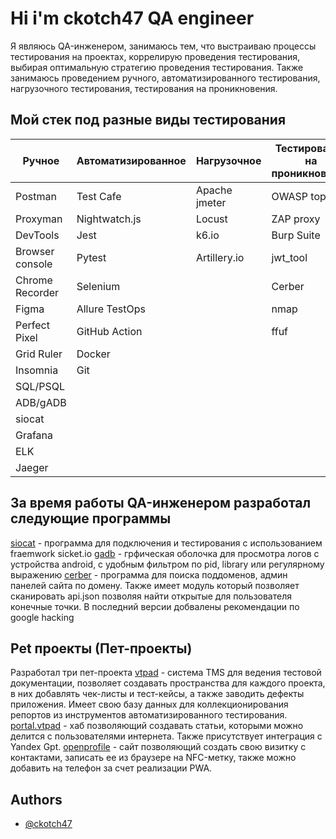 # Hi i'm ckotch47 QA engineer
Я являюсь QA-инженером, занимаюсь тем, что выстраиваю процессы тестирования на проектах, коррелирую проведения тестирования, выбирая оптимальную стратегию проведения тестирования.
Также занимаюсь проведением ручного, автоматизированного тестирования, нагрузочного тестирования, тестирования на проникновения.
## Мой стек под разные виды тестирования
|Ручное|Автоматизированное|Нагрузочное|Тестирование на проникновение|
|-------------|-------------|-------------|-------------|
| Postman | Test Cafe | Apache jmeter | OWASP top 10 |
| Proxyman | Nightwatch.js | Locust | ZAP proxy |
| DevTools | Jest | k6.io | Burp Suite |
| Browser console | Pytest | Artillery.io | jwt_tool |
| Chrome Recorder | Selenium | | Cerber |
| Figma | Allure TestOps | | nmap |
| Perfect Pixel | GitHub Action | | ffuf |
| Grid Ruler | Docker | | |
| Insomnia | Git | | |
| SQL/PSQL | | | |
| ADB/gADB | | | |
| siocat | | | |
| Grafana | | | |
| ELK | | | |
| Jaeger | | | |
## За время работы QA-инженером разработал следующие программы
[siocat](https://github.com/ckotch47/siocat) - программа для подключения и тестирования с использованием fraemwork sicket.io
[gadb](https://github.com/ckotch47/gui_for_adb) - грфическая оболочка для просмотра логов с устройства android, с удобным фильтром по pid, library или регулярному выражению
[cerber](https://github.com/ckotch47/cerber) - программа для поиска поддоменов, админ панелей сайта по домену. Также имеет модуль который позволяет сканировать api.json позволяя найти открытые для пользователя конечные точки. В последний версии добвалены рекомендации по google hacking
## Pet проекты (Пет-проекты)
Разработал три пет-проекта
[vtpad](https://app.vtpad.ru) - система TMS для ведения тестовой документации, позволяет создавать пространства для каждого проекта, в них добавлять чек-листы и тест-кейсы, а также заводить дефекты приложения. Имеет свою базу данных для коллекционирования репортов из инструментов автоматизированного тестирования.
[portal.vtpad](https://portal.vtpad.ru/) - хаб позволяющий создавать статьи, которыми можно делится с пользователями интернета. Также присутствует интеграция с Yandex Gpt.
[openprofile](https://openprofile.vtpad.ru) - сайт позволяющий создать свою визитку с контактами, записать ее из браузере на NFC-метку, также можно добавить на телефон за счет реализации PWA.
## Authors
- [@ckotch47](https://github.com/ckotch47)



